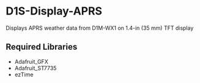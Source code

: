 # D1S-Display-APRS
Displays APRS weather data from D1M-WX1 on 1.4-in (35 mm) TFT display

## Required Libraries
* Adafruit_GFX
* Adafruit_ST7735
* ezTime

